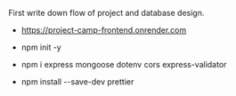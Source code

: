 
First write down flow of project and database design.

- https://project-camp-frontend.onrender.com

- npm init -y

- npm i express mongoose dotenv cors express-validator

- npm install --save-dev prettier

